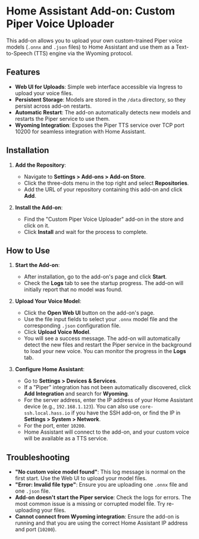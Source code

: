 # Home Assistant Add-on: Custom Piper Voice Uploader

This add-on allows you to upload your own custom-trained Piper voice models (`.onnx` and `.json` files) to Home Assistant and use them as a Text-to-Speech (TTS) engine via the Wyoming protocol.

## Features

-   **Web UI for Uploads**: Simple web interface accessible via Ingress to upload your voice files.
-   **Persistent Storage**: Models are stored in the `/data` directory, so they persist across add-on restarts.
-   **Automatic Restart**: The add-on automatically detects new models and restarts the Piper service to use them.
-   **Wyoming Integration**: Exposes the Piper TTS service over TCP port 10200 for seamless integration with Home Assistant.

## Installation

1.  **Add the Repository**:
    * Navigate to **Settings > Add-ons > Add-on Store**.
    * Click the three-dots menu in the top right and select **Repositories**.
    * Add the URL of your repository containing this add-on and click **Add**.

2.  **Install the Add-on**:
    * Find the "Custom Piper Voice Uploader" add-on in the store and click on it.
    * Click **Install** and wait for the process to complete.

## How to Use

1.  **Start the Add-on**:
    * After installation, go to the add-on's page and click **Start**.
    * Check the **Logs** tab to see the startup progress. The add-on will initially report that no model was found.

2.  **Upload Your Voice Model**:
    * Click the **Open Web UI** button on the add-on's page.
    * Use the file input fields to select your `.onnx` model file and the corresponding `.json` configuration file.
    * Click **Upload Voice Model**.
    * You will see a success message. The add-on will automatically detect the new files and restart the Piper service in the background to load your new voice. You can monitor the progress in the **Logs** tab.

3.  **Configure Home Assistant**:
    * Go to **Settings > Devices & Services**.
    * If a "Piper" integration has not been automatically discovered, click **Add Integration** and search for **Wyoming**.
    * For the server address, enter the IP address of your Home Assistant device (e.g., `192.168.1.123`). You can also use `core-ssh.local.hass.io` if you have the SSH add-on, or find the IP in **Settings > System > Network**.
    * For the port, enter `10200`.
    * Home Assistant will connect to the add-on, and your custom voice will be available as a TTS service.

## Troubleshooting

* **"No custom voice model found"**: This log message is normal on the first start. Use the Web UI to upload your model files.
* **"Error: Invalid file type"**: Ensure you are uploading one `.onnx` file and one `.json` file.
* **Add-on doesn't start the Piper service**: Check the logs for errors. The most common issue is a missing or corrupted model file. Try re-uploading your files.
* **Cannot connect from Wyoming integration**: Ensure the add-on is running and that you are using the correct Home Assistant IP address and port (`10200`).

